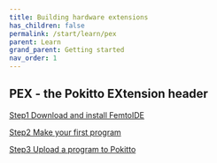 ```yaml
---
title: Building hardware extensions
has_children: false
permalink: /start/learn/pex
parent: Learn
grand_parent: Getting started
nav_order: 1
---
```


## PEX - the Pokitto EXtension header

[Step1 Download and install FemtoIDE]({{site.url}}{{site.baseurl}}/start/learn/quickstart/step1)

[Step2 Make your first program]({{site.url}}{{site.baseurl}}/start/learn/quickstart/step2)

[Step3 Upload a program to Pokitto]({{site.url}}{{site.baseurl}}/start/learn/quickstart/step3)
